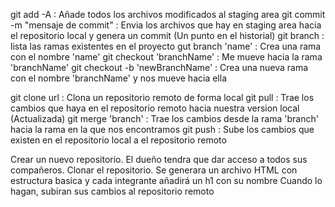 
git add -A :    Añade todos los archivos modificados al staging area
git commit -m "mensaje de commit" :     Envia los archivos que hay en staging area hacia el repositorio local y genera un commit (Un punto en el historial)
git branch :    lista las ramas existentes en el proyecto
gut branch 'name' :     Crea una rama con el nombre 'name'
git checkout 'branchName' :     Me mueve hacia la rama 'branchName'
git checkout -b 'newBranchName' :   Crea una nueva rama con el nombre 'branchName' y nos mueve hacia ella

git clone url :      Clona un repositorio remoto de forma local
git pull :      Trae los cambios que haya en el repositorio remoto hacia nuestra version local (Actualizada)
git merge 'branch' :      Trae los cambios desde la rama 'branch' hacia la rama en la que nos encontramos
git push :      Sube los cambios que existen en el repositorio local a el repositorio remoto 




Crear un nuevo repositorio.
El dueño tendra que dar acceso a todos sus compañeros.
Clonar el repositorio.
Se generara un archivo HTML con estructura basica y cada integrante añadirá un h1 con su nombre
Cuando lo hagan, subiran sus cambios al repositorio remoto 

